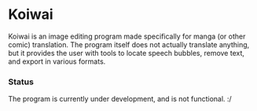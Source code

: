 # Koiwai

Koiwai is an image editing program made specifically for manga (or other comic) translation. The program itself does not actually translate anything, but it provides the user with tools to locate speech bubbles, remove text, and export in various formats.

### Status

The program is currently under development, and is not functional. :/
